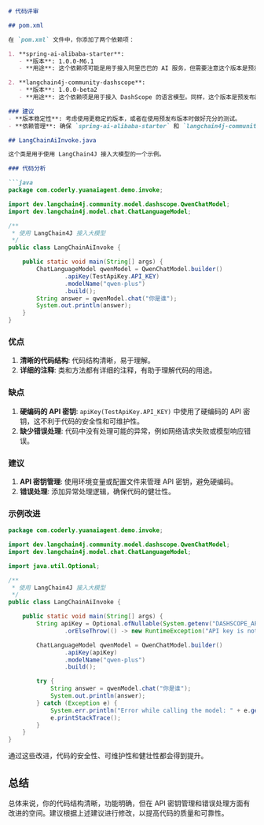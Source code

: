 ```markdown
# 代码评审

## pom.xml

在 `pom.xml` 文件中，你添加了两个依赖项：

1. **spring-ai-alibaba-starter**:
   - **版本**: 1.0.0-M6.1
   - **用途**: 这个依赖项可能是用于接入阿里巴巴的 AI 服务，但需要注意这个版本是预发布版本（M6.1），可能存在不稳定性。

2. **langchain4j-community-dashscope**:
   - **版本**: 1.0.0-beta2
   - **用途**: 这个依赖项是用于接入 DashScope 的语言模型。同样，这个版本是预发布版本（beta2），可能存在不稳定性。

### 建议
- **版本稳定性**: 考虑使用更稳定的版本，或者在使用预发布版本时做好充分的测试。
- **依赖管理**: 确保 `spring-ai-alibaba-starter` 和 `langchain4j-community-dashscope` 之间没有版本冲突。

## LangChainAiInvoke.java

这个类是用于使用 LangChain4J 接入大模型的一个示例。

### 代码分析

```java
package com.coderly.yuanaiagent.demo.invoke;

import dev.langchain4j.community.model.dashscope.QwenChatModel;
import dev.langchain4j.model.chat.ChatLanguageModel;

/**
 * 使用 LangChain4J 接入大模型
 */
public class LangChainAiInvoke {

    public static void main(String[] args) {
        ChatLanguageModel qwenModel = QwenChatModel.builder()
                .apiKey(TestApiKey.API_KEY)
                .modelName("qwen-plus")
                .build();
        String answer = qwenModel.chat("你是谁");
        System.out.println(answer);
    }
}
```

### 优点

1. **清晰的代码结构**: 代码结构清晰，易于理解。
2. **详细的注释**: 类和方法都有详细的注释，有助于理解代码的用途。

### 缺点

1. **硬编码的 API 密钥**: `apiKey(TestApiKey.API_KEY)` 中使用了硬编码的 API 密钥，这不利于代码的安全性和可维护性。
2. **缺少错误处理**: 代码中没有处理可能的异常，例如网络请求失败或模型响应错误。

### 建议

1. **API 密钥管理**: 使用环境变量或配置文件来管理 API 密钥，避免硬编码。
2. **错误处理**: 添加异常处理逻辑，确保代码的健壮性。

### 示例改进

```java
package com.coderly.yuanaiagent.demo.invoke;

import dev.langchain4j.community.model.dashscope.QwenChatModel;
import dev.langchain4j.model.chat.ChatLanguageModel;

import java.util.Optional;

/**
 * 使用 LangChain4J 接入大模型
 */
public class LangChainAiInvoke {

    public static void main(String[] args) {
        String apiKey = Optional.ofNullable(System.getenv("DASHSCOPE_API_KEY"))
                .orElseThrow(() -> new RuntimeException("API key is not provided"));

        ChatLanguageModel qwenModel = QwenChatModel.builder()
                .apiKey(apiKey)
                .modelName("qwen-plus")
                .build();

        try {
            String answer = qwenModel.chat("你是谁");
            System.out.println(answer);
        } catch (Exception e) {
            System.err.println("Error while calling the model: " + e.getMessage());
            e.printStackTrace();
        }
    }
}
```

通过这些改进，代码的安全性、可维护性和健壮性都会得到提升。

## 总结

总体来说，你的代码结构清晰，功能明确，但在 API 密钥管理和错误处理方面有改进的空间。建议根据上述建议进行修改，以提高代码的质量和可靠性。
```